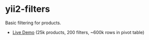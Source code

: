 yii2-filters
============

Basic filtering for products.

* [Live Demo](http://filters.itimka.ru) (25k products, 200 filters, ~600k rows in pivot table)
